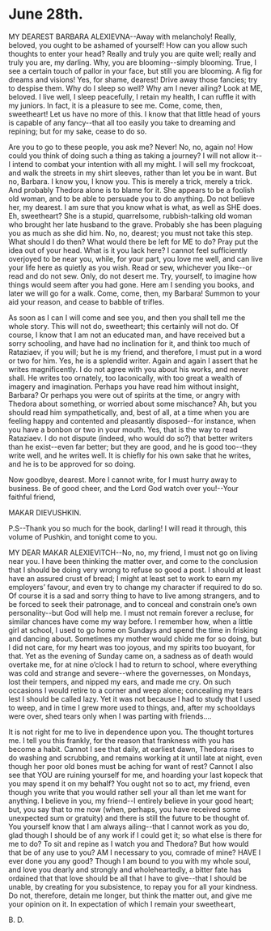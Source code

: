 # June 28th.

MY DEAREST BARBARA ALEXIEVNA--Away with melancholy! Really, beloved,
you ought to be ashamed of yourself! How can you allow such thoughts to
enter your head? Really and truly you are quite well; really and truly
you are, my darling. Why, you are blooming--simply blooming. True, I see
a certain touch of pallor in your face, but still you are blooming. A
fig for dreams and visions! Yes, for shame, dearest! Drive away those
fancies; try to despise them. Why do I sleep so well? Why am I never
ailing? Look at ME, beloved. I live well, I sleep peacefully, I retain
my health, I can ruffle it with my juniors. In fact, it is a pleasure
to see me. Come, come, then, sweetheart! Let us have no more of this.
I know that that little head of yours is capable of any fancy--that all
too easily you take to dreaming and repining; but for my sake, cease to
do so.

Are you to go to these people, you ask me? Never! No, no, again no! How
could you think of doing such a thing as taking a journey? I will not
allow it--I intend to combat your intention with all my might. I will
sell my frockcoat, and walk the streets in my shirt sleeves, rather than
let you be in want. But no, Barbara. I know you, I know you. This is
merely a trick, merely a trick. And probably Thedora alone is to
blame for it. She appears to be a foolish old woman, and to be able to
persuade you to do anything. Do not believe her, my dearest. I am sure
that you know what is what, as well as SHE does. Eh, sweetheart? She is
a stupid, quarrelsome, rubbish-talking old woman who brought her late
husband to the grave. Probably she has been plaguing you as much as she
did him. No, no, dearest; you must not take this step. What should I do
then? What would there be left for ME to do? Pray put the idea out
of your head. What is it you lack here? I cannot feel sufficiently
overjoyed to be near you, while, for your part, you love me well, and
can live your life here as quietly as you wish. Read or sew, whichever
you like--or read and do not sew. Only, do not desert me. Try, yourself,
to imagine how things would seem after you had gone. Here am I sending
you books, and later we will go for a walk. Come, come, then, my
Barbara! Summon to your aid your reason, and cease to babble of trifles.

As soon as I can I will come and see you, and then you shall tell me the
whole story. This will not do, sweetheart; this certainly will not do.
Of course, I know that I am not an educated man, and have received but a
sorry schooling, and have had no inclination for it, and think too much
of Rataziaev, if you will; but he is my friend, and therefore, I must
put in a word or two for him. Yes, he is a splendid writer. Again and
again I assert that he writes magnificently. I do not agree with
you about his works, and never shall. He writes too ornately, too
laconically, with too great a wealth of imagery and imagination. Perhaps
you have read him without insight, Barbara? Or perhaps you were out of
spirits at the time, or angry with Thedora about something, or worried
about some mischance? Ah, but you should read him sympathetically, and,
best of all, at a time when you are feeling happy and contented and
pleasantly disposed--for instance, when you have a bonbon or two in your
mouth. Yes, that is the way to read Rataziaev. I do not dispute (indeed,
who would do so?) that better writers than he exist--even far better;
but they are good, and he is good too--they write well, and he writes
well. It is chiefly for his own sake that he writes, and he is to be
approved for so doing.

Now goodbye, dearest. More I cannot write, for I must hurry away to
business. Be of good cheer, and the Lord God watch over you!--Your
faithful friend,

MAKAR DIEVUSHKIN.

P.S--Thank you so much for the book, darling! I will read it through,
this volume of Pushkin, and tonight come to you.



MY DEAR MAKAR ALEXIEVITCH--No, no, my friend, I must not go on living
near you. I have been thinking the matter over, and come to the
conclusion that I should be doing very wrong to refuse so good a post. I
should at least have an assured crust of bread; I might at least set to
work to earn my employers’ favour, and even try to change my character
if required to do so. Of course it is a sad and sorry thing to have to
live among strangers, and to be forced to seek their patronage, and to
conceal and constrain one’s own personality--but God will help me. I
must not remain forever a recluse, for similar chances have come my way
before. I remember how, when a little girl at school, I used to go home
on Sundays and spend the time in frisking and dancing about. Sometimes
my mother would chide me for so doing, but I did not care, for my heart
was too joyous, and my spirits too buoyant, for that. Yet as the evening
of Sunday came on, a sadness as of death would overtake me, for at nine
o’clock I had to return to school, where everything was cold and strange
and severe--where the governesses, on Mondays, lost their tempers, and
nipped my ears, and made me cry. On such occasions I would retire to a
corner and weep alone; concealing my tears lest I should be called lazy.
Yet it was not because I had to study that I used to weep, and in time I
grew more used to things, and, after my schooldays were over, shed tears
only when I was parting with friends....

It is not right for me to live in dependence upon you. The thought
tortures me. I tell you this frankly, for the reason that frankness
with you has become a habit. Cannot I see that daily, at earliest dawn,
Thedora rises to do washing and scrubbing, and remains working at it
until late at night, even though her poor old bones must be aching for
want of rest? Cannot I also see that YOU are ruining yourself for me,
and hoarding your last kopeck that you may spend it on my behalf? You
ought not so to act, my friend, even though you write that you would
rather sell your all than let me want for anything. I believe in you, my
friend--I entirely believe in your good heart; but, you say that to me
now (when, perhaps, you have received some unexpected sum or gratuity)
and there is still the future to be thought of. You yourself know that I
am always ailing--that I cannot work as you do, glad though I should be
of any work if I could get it; so what else is there for me to do? To
sit and repine as I watch you and Thedora? But how would that be of any
use to you? AM I necessary to you, comrade of mine? HAVE I ever done
you any good? Though I am bound to you with my whole soul, and love you
dearly and strongly and wholeheartedly, a bitter fate has ordained that
that love should be all that I have to give--that I should be unable,
by creating for you subsistence, to repay you for all your kindness. Do
not, therefore, detain me longer, but think the matter out, and give me
your opinion on it. In expectation of which I remain your sweetheart,

B. D.




